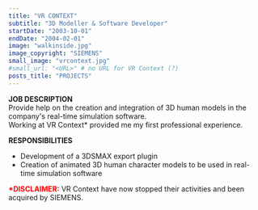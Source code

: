```yaml
---
title: "VR CONTEXT"
subtitle: "3D Modeller & Software Developer"
startDate: "2003-10-01"
endDate: "2004-02-01"
image: "walkinside.jpg"
image_copyright: "SIEMENS"
small_image: "vrcontext.jpg"
#small_url: "<URL>" # no URL for VR Context (?)
posts_title: "PROJECTS"
---
```


<b>JOB DESCRIPTION</b><br>
Provide help on the creation and integration of 3D human models in the company's real-time simulation software.<br>
Working at VR Context* provided me my first professional experience.<br>

<b>RESPONSIBILITIES</b><br>
- Development of a 3DSMAX export plugin<br>
- Creation of animated 3D human character models to be used in real-time simulation software<br>

<b style="color: red;">*DISCLAIMER:</b> VR Context have now stopped their activities and been acquired by SIEMENS.<br>
